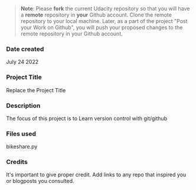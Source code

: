 >**Note**: Please **fork** the current Udacity repository so that you will have a **remote** repository in **your** Github account. Clone the remote repository to your local machine. Later, as a part of the project "Post your Work on Github", you will push your proposed changes to the remote repository in your Github account.

### Date created
July 24 2022

### Project Title
Replace the Project Title

### Description
The focus of this project is to Learn version control with git/github

### Files used
bikeshare.py

### Credits
It's important to give proper credit. Add links to any repo that inspired you or blogposts you consulted.

